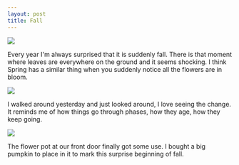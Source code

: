 ```yaml
---
layout: post
title: Fall
---
```


![](https://farm3.staticflickr.com/2945/15247421648_c6244f2dd2_c.jpg)

Every year I'm always surprised that it is suddenly fall.  There is that moment where leaves are everywhere on the ground and it seems shocking.  I think Spring has a similar thing when you suddenly notice all the flowers are in bloom. 

![](https://farm4.staticflickr.com/3930/15410957496_e47d143e62_c.jpg)

I walked around yesterday and just looked around, I love seeing the change. It reminds me of how things go through phases, how they age, how they keep going.

![](https://farm4.staticflickr.com/3935/15247421848_3f68a65427_c.jpg)

The flower pot at our front door finally got some use. I bought a big pumpkin to place in it to mark this surprise beginning of fall.

